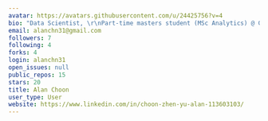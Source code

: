 ```yaml
---
avatar: https://avatars.githubusercontent.com/u/24425756?v=4
bio: "Data Scientist, \r\nPart-time masters student (MSc Analytics) @ Georgia Tech"
email: alanchn31@gmail.com
followers: 7
following: 4
forks: 4
login: alanchn31
open_issues: null
public_repos: 15
stars: 20
title: Alan Choon
user_type: User
website: https://www.linkedin.com/in/choon-zhen-yu-alan-113603103/
---
```

